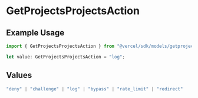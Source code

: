 # GetProjectsProjectsAction

## Example Usage

```typescript
import { GetProjectsProjectsAction } from "@vercel/sdk/models/getprojectsop.js";

let value: GetProjectsProjectsAction = "log";
```

## Values

```typescript
"deny" | "challenge" | "log" | "bypass" | "rate_limit" | "redirect"
```